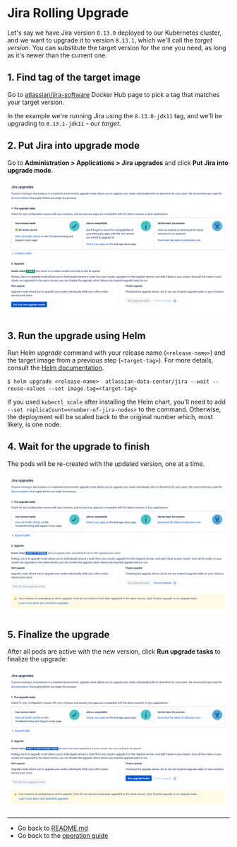 # Jira Rolling Upgrade
Let's say we have Jira version `8.13.0` deployed to our Kubernetes cluster, and we want to upgrade it to version
`8.13.1`, which we'll call the *target version*. You can substitute the target version for the one you need, as long as
it's newer than the current one.

## 1. Find tag of the target image

Go to [atlassian/jira-software](https://hub.docker.com/r/atlassian/jira-software/tags)
Docker Hub page to pick a tag that matches your target version.

In the example we're running Jira using the `8.13.0-jdk11` tag, and we'll be upgrading to `8.13.1-jdk11` - our *target*.

## 2. Put Jira into upgrade mode

Go to **Administration > Applications > Jira upgrades** and click **Put Jira into upgrade mode**.

  ![upgrade-mode](../images/jira-upgrade-1.png)

## 3. Run the upgrade using Helm

Run Helm *upgrade* command with your release name (`<release-name>`) and the target image from a previous step
(`<target-tag>`). For more details, consult the [Helm documentation](https://helm.sh/docs/).

 ```shell script
 $ helm upgrade <release-name>  atlassian-data-center/jira --wait --reuse-values --set image.tag=<target-tag>
 ```

If you used `kubectl scale` after installing the Helm chart, you'll need to add `--set
replicaCount=<number-of-jira-nodes>` to the command. Otherwise, the deployment will be scaled back to the original
number which, most likely, is one node.

## 4. Wait for the upgrade to finish
The pods will be re-created with the updated version, one at a time.

![upgrade-mode](../images/jira-upgrade-2.png)

## 5. Finalize the upgrade
After all pods are active with the new version, click **Run upgrade tasks** to finalize the upgrade:

![upgrade-mode](../images/jira-upgrade-3.png)

***
* Go back to [README.md](../../README.md)
* Go back to the [operation guide](../OPERATION.md)
